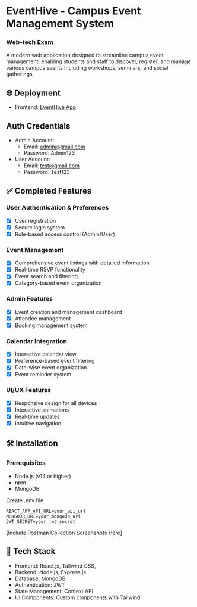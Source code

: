 # EventHive - Campus Event Management System

### Web-tech Exam

A modern web application designed to streamline campus event management, enabling students and staff to discover, register, and manage various campus events including workshops, seminars, and social gatherings.

## 🌐 Deployment
- Frontend: [EventHive App](https://campus-event-management-system-chi.vercel.app/)

## Auth Credentials
- Admin Account:
  - Email: admin@gmail.com
  - Password: Admin123
- User Account:
  - Email: test@gmail.com
  - Password: Test123

## ✅ Completed Features

### User Authentication & Preferences
- [x] User registration
- [x] Secure login system
- [x] Role-based access control (Admin/User)

### Event Management
- [x] Comprehensive event listings with detailed information
- [x] Real-time RSVP functionality
- [x] Event search and filtering
- [x] Category-based event organization

### Admin Features
- [x] Event creation and management dashboard
- [x] Attendee management
- [x] Booking management system

### Calendar Integration
- [x] Interactive calendar view
- [x] Preference-based event filtering
- [x] Date-wise event organization
- [x] Event reminder system

### UI/UX Features
- [x] Responsive design for all devices
- [x] Interactive animations
- [x] Real-time updates
- [x] Intuitive navigation

## 🛠️ Installation

### Prerequisites
- Node.js (v14 or higher)
- npm
- MongoDB


Create .env file
```env
REACT_APP_API_URL=your_api_url
MONGODB_URI=your_mongodb_uri
JWT_SECRET=your_jwt_secret
```


[Include Postman Collection Screenshots Here]

## 🎨 Tech Stack
- Frontend: React.js, Tailwind CSS,
- Backend: Node.js, Express.js
- Database: MongoDB
- Authentication: JWT
- State Management: Context API
- UI Components: Custom components with Tailwind

